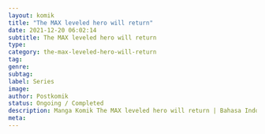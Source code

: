 ```yaml
---
layout: komik
title: "The MAX leveled hero will return"
date: 2021-12-20 06:02:14
subtitle: The MAX leveled hero will return
type: 
category: the-max-leveled-hero-will-return
tag: 
genre: 
subtag: 
label: Series
image: 
author: Postkomik
status: Ongoing / Completed
description: Manga Komik The MAX leveled hero will return | Bahasa Indonesia
meta: 
---
```


